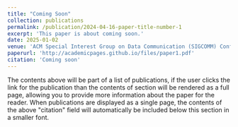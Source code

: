 ```yaml
---
title: "Coming Soon"
collection: publications
permalink: /publication/2024-04-16-paper-title-number-1
excerpt: 'This paper is about coming soon.'
date: 2025-01-02
venue: 'ACM Special Interest Group on Data Communication (SIGCOMM) Conference'
paperurl: 'http://academicpages.github.io/files/paper1.pdf'
citation: 'Coming soon'
---
```


The contents above will be part of a list of publications, if the user clicks the link for the publication than the contents of section will be rendered as a full page, allowing you to provide more information about the paper for the reader. When publications are displayed as a single page, the contents of the above "citation" field will automatically be included below this section in a smaller font.
